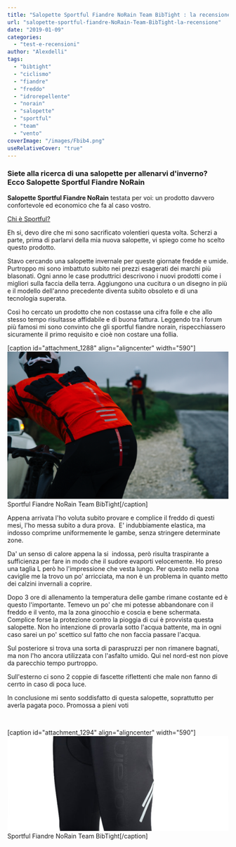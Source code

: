 ```yaml
---
title: "Salopette Sportful Fiandre NoRain Team BibTight : la recensione"
url: "salopette-sportful-fiandre-NoRain-Team-BibTight-la-recensione"
date: "2019-01-09"
categories: 
  - "test-e-recensioni"
author: "Alexdelli"
tags: 
  - "bibtight"
  - "ciclismo"
  - "fiandre"
  - "freddo"
  - "idrorepellente"
  - "norain"
  - "salopette"
  - "sportful"
  - "team"
  - "vento"
coverImage: "/images/Fbib4.png"
useRelativeCover: "true"
---
```


### Siete alla ricerca di una salopette per allenarvi d'inverno? Ecco **Salopette Sportful Fiandre NoRain**

**Salopette Sportful Fiandre NoRain** testata per voi: un prodotto davvero confortevole ed economico che fa al caso vostro.

[Chi è Sportful?](https://www.sportful.com/it/about-us/our-history)

Eh si, devo dire che mi sono sacrificato volentieri questa volta. Scherzi a parte, prima di parlarvi della mia nuova salopette, vi spiego come ho scelto questo prodotto.

Stavo cercando una salopette invernale per queste giornate fredde e umide. Purtroppo mi sono imbattuto subito nei prezzi esagerati dei marchi più blasonati. Ogni anno le case produttrici descrivono i nuovi prodotti come i migliori sulla faccia della terra. Aggiungono una cucitura o un disegno in più e il modello dell'anno precedente diventa subito obsoleto e di una tecnologia superata.

Così ho cercato un prodotto che non costasse una cifra folle e che allo stesso tempo risultasse affidabile e di buona fattura. Leggendo tra i forum più famosi mi sono convinto che gli sportful fiandre norain, rispecchiassero sicuramente il primo requisito e cioè non costare una follia.

\[caption id="attachment\_1288" align="aligncenter" width="590"\][![Sportful Fiandre NoRain Team BibTight](images/fbib3-590x394.png)](https://alexdelli.it/wp-content/uploads/2019/01/fbib3.png) Sportful Fiandre NoRain Team BibTight\[/caption\]

Appena arrivata l'ho voluta subito provare e complice il freddo di questi mesi, l'ho messa subito a dura prova.  E' indubbiamente elastica, ma indosso comprime uniformemente le gambe, senza stringere determinate zone.

Da' un senso di calore appena la si  indossa, però risulta traspirante a sufficienza per fare in modo che il sudore evaporti velocemente. Ho preso una taglia L però ho l'impressione che vesta lungo. Per questo nella zona caviglie me la trovo un po' arricciata, ma non è un problema in quanto metto dei calzini invernali a coprire.

Dopo 3 ore di allenamento la temperatura delle gambe rimane costante ed è questo l'importante. Temevo un po' che mi potesse abbandonare con il freddo e il vento, ma la zona ginocchio e coscia e bene schermata. Complice forse la protezione contro la pioggia di cui è provvista questa salopette. Non ho intenzione di provarla sotto l'acqua battente, ma in ogni caso sarei un po' scettico sul fatto che non faccia passare l'acqua.

Sul posteriore si trova una sorta di paraspruzzi per non rimanere bagnati, ma non l'ho ancora utilizzata con l'asfalto umido. Qui nel nord-est non piove da parecchio tempo purtroppo.

Sull'esterno ci sono 2 coppie di fascette riflettenti che male non fanno di cerrto in caso di poca luce.

In conclusione mi sento soddisfatto di questa salopette, soprattutto per averla pagata poco. Promossa a pieni voti

 

\[caption id="attachment\_1294" align="aligncenter" width="590"\][![Sportful Fiandre NoRain Team BibTight](images/113272-5-590x252.jpg "Sportful Fiandre NoRain Team BibTight")](https://alexdelli.it/wp-content/uploads/2019/01/113272-5.jpg) Sportful Fiandre NoRain Team BibTight\[/caption\]
